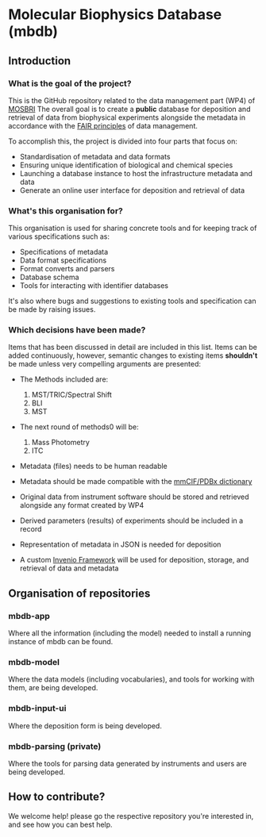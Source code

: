 # Molecular Biophysics Database (mbdb)

## Introduction

### What is the goal of the project?

This is the GitHub repository related to the data management part (WP4) of
[MOSBRI] The overall goal is to create a **public** database for deposition and
retrieval of data from biophysical experiments alongside the metadata in
accordance with the [FAIR principles] of data management.

To accomplish this, the project is divided into four parts that focus on:

- Standardisation of metadata and data formats
- Ensuring unique identification of biological and chemical species
- Launching a database instance to host the infrastructure metadata and data
- Generate an online user interface for deposition and retrieval of data

### What's this organisation for?

This organisation is used for sharing concrete tools and for keeping track of
 various specifications such as:

- Specifications of metadata
- Data format specifications
- Format converts and parsers
- Database schema
- Tools for interacting with identifier databases

It's also where bugs and suggestions to existing tools and specification can
be made by raising issues.

### Which decisions have been made?

Items that has been discussed in detail are included in this list. Items can be
added continuously, however, semantic changes to existing items **shouldn't**
be made unless very compelling arguments are presented:

- The Methods included are:
    1. MST/TRIC/Spectral Shift
    2. BLI 
    3. MST

- The next round of methods0 will be:
    1. Mass Photometry
    2. ITC

- Metadata (files) needs to be human readable
- Metadata should be made compatible with the [mmCIF/PDBx dictionary]
- Original data from instrument software should be stored and retrieved
alongside any format created by WP4
- Derived parameters (results) of experiments should be included in a record
- Representation of metadata in JSON is needed for deposition
- A custom [Invenio Framework] will be used for deposition, storage, and
retrieval of data and metadata

## Organisation of repositories

### mbdb-app

Where all the information (including the model) needed to install a running
instance of mbdb can be found.

### mbdb-model

Where the data models (including vocabularies), and tools for 
working with them, are being developed.

### mbdb-input-ui 

Where the deposition form is being developed.

### mbdb-parsing (private)

Where the tools for parsing data generated by instruments and users are
being developed. 

## How to contribute?

We welcome help! please go the respective repository you're interested in,
and see how you can best help. 

[MOSBRI]: https://www.mosbri.eu/
[FAIR principles]: https://doi.org/10.1038/sdata.2016.18
[mmCIF/PDBx dictionary]: https://mmcif.wwpdb.org/
[Invenio Framework]: https://invenio.readthedocs.io/en/latest/
